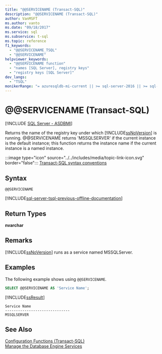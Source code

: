 ```yaml
---
title: "@@SERVICENAME (Transact-SQL)"
description: "@@SERVICENAME (Transact-SQL)"
author: VanMSFT
ms.author: vanto
ms.date: "09/18/2017"
ms.service: sql
ms.subservice: t-sql
ms.topic: reference
f1_keywords:
  - "@@SERVICENAME_TSQL"
  - "@@SERVICENAME"
helpviewer_keywords:
  - "@@SERVICENAME function"
  - "names [SQL Server], registry keys"
  - "registry keys [SQL Server]"
dev_langs:
  - "TSQL"
monikerRange: "= azuresqldb-mi-current || >= sql-server-2016 || >= sql-server-linux-2017"
---
```

# &#x40;&#x40;SERVICENAME (Transact-SQL)
[!INCLUDE [SQL Server - ASDBMI](../../includes/applies-to-version/sql-asdbmi.md)]

  Returns the name of the registry key under which [!INCLUDE[ssNoVersion](../../includes/ssnoversion-md.md)] is running. @@SERVICENAME returns 'MSSQLSERVER' if the current instance is the default instance; this function returns the instance name if the current instance is a named instance.  

 :::image type="icon" source="../../includes/media/topic-link-icon.svg" border="false"::: [Transact-SQL syntax conventions](../../t-sql/language-elements/transact-sql-syntax-conventions-transact-sql.md)  
  
## Syntax  
  
```syntaxsql
@@SERVICENAME  
```  
  
[!INCLUDE[sql-server-tsql-previous-offline-documentation](../../includes/sql-server-tsql-previous-offline-documentation.md)]

## Return Types
 **nvarchar**  
  
## Remarks  
 [!INCLUDE[ssNoVersion](../../includes/ssnoversion-md.md)] runs as a service named MSSQLServer.  
  
## Examples  
 The following example shows using `@@SERVICENAME`.  
  
```sql  
SELECT @@SERVICENAME AS 'Service Name';  
```  
  
 [!INCLUDE[ssResult](../../includes/ssresult-md.md)]  
  
```  
Service Name                    
------------------------------  
MSSQLSERVER                     
```  
  
## See Also  
 [Configuration Functions &#40;Transact-SQL&#41;](../../t-sql/functions/configuration-functions-transact-sql.md)   
 [Manage the Database Engine Services](../../database-engine/configure-windows/manage-the-database-engine-services.md)  
  
  
